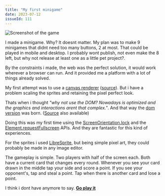 ```yaml
---
title: "My first minigame"
date: 2023-07-12
issueId: 111 
---
```


![Screenshot of the game](/static/imgs/my-first-minigame/screenshot.png)

I made a minigame. Why? It doesnt matter. My plan was to make 9 minigames that didnt need too many buttons, 2 at most. That could be played in mobile and desktop.  I probably wont publish, not even make the 8 left, but why not release at least one as a little pet project?.

By the constraints i made, the web was the perfect solution, it would work wherever a browser can run. And it provided me a platform with a lot of things already solved.

My first attempt was to use a [canvas renderer](https://pudymody.github.io/minigames/src/canvas) ([source](https://github.com/pudymody/minigames/blob/main/src/canvas.html)). But i have a problem scaling the sprites and retaining the pixel perfect look.

Thats when i thought *"why not use the DOM? Nowadays is optimized and the graphics and interactions arent that complex."*. And that way the [dom version](https://pudymody.github.io/minigames/src/dom) was born. ([Source](https://github.com/pudymody/minigames/blob/main/src/dom.html) also available)

Doing this was my first time using the [ScreenOrientation.lock](https://developer.mozilla.org/en-US/docs/Web/API/ScreenOrientation/lock) and the [Element.requestFullscreen](https://developer.mozilla.org/es/docs/Web/API/Element/requestFullScreen) APIs. And they are fantastic for this kind of experiences.

For the sprites i used [LibreSprite](https://libresprite.github.io/), but being simple pixel art, they could probably be made in any image editor.

The gameplay is simple. Two players with half of the screen each. Both have a current card that changes every round. Whenever you see your card drawn in the middle tap your side and score a point. If you see your opponent's, tap and steal a point. Tap when there is another card and lose a point.

I think i dont have anymore to say. **[Go play it](https://pudymody.github.io/minigames/src/dom)**
